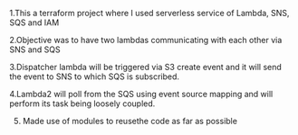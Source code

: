 1.This a terraform project where I used serverless service of Lambda, SNS, SQS and IAM

2.Objective was to have two lambdas communicating with each other via SNS and SQS

3.Dispatcher lambda will be triggered via S3 create event and it will send the event to SNS to which SQS is subscribed.

4.Lambda2 will poll from the SQS using event source mapping and will perform its task being loosely coupled.

5. Made use of modules to reusethe code as far as possible